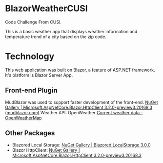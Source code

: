 # BlazorWeatherCUSI

Code Challenge From CUSI.

This is a basic weather app that displays weather information and temperature trend of a city based on the zip code.

# Technology

This web application was built on Blazor, a feature of ASP.NET framework. It's platform is Blazor Server App.

## Front-end Plugin

MudBlazor was used to support faster development of the front-end.
[NuGet Gallery | Microsoft.AspNetCore.Blazor.HttpClient 3.2.0-preview3.20168.3 (mudblazor.com)](https://mudblazor.com/)
Weather API: OpenWeather
[Current weather data - OpenWeatherMap](https://openweathermap.org/current)

## Other Packages

* Blazored Local Storage: [NuGet Gallery | Blazored.LocalStorage 3.0.0](https://www.nuget.org/packages/Blazored.LocalStorage/)
* Blazor HttpClient: [NuGet Gallery | Microsoft.AspNetCore.Blazor.HttpClient 3.2.0-preview3.20168.3](https://www.nuget.org/packages/Microsoft.AspNetCore.Blazor.HttpClient/3.2.0-preview3.20168.3)

